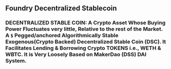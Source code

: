 ## Foundry Decentralized Stablecoin
### DECENTRALIZED STABLE COIN: A Crypto Asset Whose Buying Power Fluctuates very little, Relative to the rest of the Market. A `$` Pegged/anchored Algorithmically Stable Exogenous(Crypto Backed) Decentralized Stable Coin (DSC). It Facilitates Lending & Borrowing Crypto TOKENS i.e., WETH & WBTC. It is Very Loosely Based on MakerDao (DSS) DAI System.